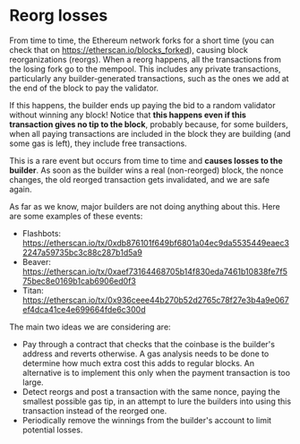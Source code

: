 # Reorg losses


From time to time, the Ethereum network forks for a short time (you can check that on https://etherscan.io/blocks_forked), causing block reorganizations (reorgs). When a reorg happens, all the transactions from the losing fork go to the mempool. This includes any private transactions, particularly any builder-generated transactions, such as the ones we add at the end of the block to pay the validator.


If this happens, the builder ends up paying the bid to a random validator without winning any block! Notice that **this happens even if this transaction gives no tip to the block**, probably because, for some builders, when all paying transactions are included in the block they are building (and some gas is left), they include free transactions.


This is a rare event but occurs from time to time and **causes losses to the builder**. As soon as the builder wins a real (non-reorged) block, the nonce changes, the old reorged transaction gets invalidated, and we are safe again.


As far as we know, major builders are not doing anything about this. Here are some examples of these events:
- Flashbots: https://etherscan.io/tx/0xdb876101f649bf6801a04ec9da5535449eaec32247a59735bc3c88c287b1d5a9
- Beaver: https://etherscan.io/tx/0xaef73164468705b14f830eda7461b10838fe7f575bec8e0169b1cab6906ed0f3
- Titan: https://etherscan.io/tx/0x936ceee44b270b52d2765c78f27e3b4a9e067ef4dca41ce4e699664fde6c300d

The main two ideas we are considering are:
- Pay through a contract that checks that the coinbase is the builder's address and reverts otherwise. A gas analysis needs to be done to determine how much extra cost this adds to regular blocks. An alternative is to implement this only when the payment transaction is too large.
- Detect reorgs and post a transaction with the same nonce, paying the smallest possible gas tip, in an attempt to lure the builders into using this transaction instead of the reorged one.
- Periodically remove the winnings from the builder's account to limit potential losses.
